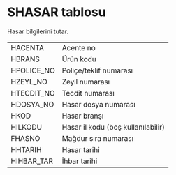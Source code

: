 <h1>SHASAR tablosu</h1>
Hasar bilgilerini tutar.

<table>

<tr>
<td>HACENTA</td>
<td>Acente no</td>  
</tr>
<tr>
<td>HBRANS</td>
<td>Ürün kodu</td>  
</tr>
<tr>
<td>HPOLICE_NO</td>
<td>Poliçe/teklif numarası</td>
</tr>
<tr>
<td>HZEYL_NO</td>
<td>Zeyil numarası</td>
</tr>
<tr>
<td>HTECDIT_NO</td>
<td>Tecdit numarası</td>
</tr>
<tr>
<td>HDOSYA_NO</td>
<td>Hasar dosya numarası</td>
</tr>
<tr>
<td>HKOD</td>
<td>Hasar branşı</td>
</tr>
<tr>
<td>HILKODU</td>
<td>Hasar il kodu (boş kullanılabilir)</td>
</tr>
<tr>
<td>FHASNO</td>
<td>Mağdur sıra numarası</td>
</tr>
<tr>
<td>HHTARIH</td>
<td>Hasar tarihi</td>
</tr>
<tr>
<td>HIHBAR_TAR</td>
<td>İhbar tarihi</td>
</tr>
<table>
